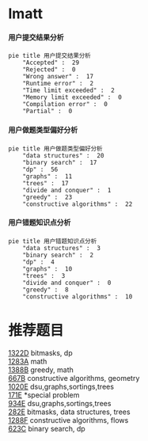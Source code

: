 # lmatt

<!-- tabs:start -->



#### **用户提交结果分析**

```mermaid
pie title 用户提交结果分析
    "Accepted" :  29
    "Rejected" :  0
    "Wrong answer" :  17
    "Runtime error" :  2
    "Time limit exceeded" :  2
    "Memory limit exceeded" :  0
    "Compilation error" :  0
    "Partial" :  0
```

#### **用户做题类型偏好分析**

```mermaid
pie title 用户做题类型偏好分析
    "data structures" :  20
    "binary search" :  17
    "dp" :  56
    "graphs" :  11
    "trees" :  17
    "divide and conquer" :  1
    "greedy" :  23
    "constructive algorithms" :  22
```
#### **用户错题知识点分析**

```mermaid
pie title 用户错题知识点分析
    "data structures" :  3
    "binary search" :  2
    "dp" :  4
    "graphs" :  10
    "trees" :  3
    "divide and conquer" :  0
    "greedy" :  8
    "constructive algorithms" :  10
```



<!-- tabs:end -->
# 推荐题目
[1322D](https://codeforces.com/contest/1322/problem/D)		bitmasks,
                        dp		  
[1283A](https://codeforces.com/contest/1283/problem/A)		math		  
[1388B](https://codeforces.com/contest/1388/problem/B)		greedy,
                        math		  
[667B](https://codeforces.com/contest/667/problem/B)		constructive algorithms,
                        geometry		  
[1020E](https://codeforces.com/contest/1020/problem/E)		dsu,graphs,sortings,trees		  
[171E](https://codeforces.com/contest/171/problem/E)		*special problem		  
[934E](https://codeforces.com/contest/934/problem/E)		dsu,graphs,sortings,trees		  
[282E](https://codeforces.com/contest/282/problem/E)		bitmasks,
                        data structures,
                        trees		  
[1288F](https://codeforces.com/contest/1288/problem/F)		constructive algorithms,
                        flows		  
[623C](https://codeforces.com/contest/623/problem/C)		binary search,
                        dp		  
